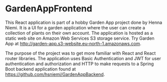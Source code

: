 # GardenAppFrontend

This React application is part of a hobby Garden App project done by Henna Niemi. It is a UI for a garden application where the user can create a collection of plants on their own account. The application is hosted as a static web site on Amazon Web Services S3 storage service. Try Garden App at http://garden-app.s3-website.eu-north-1.amazonaws.com. 

The purpose of the project was to get more familiar with React and React router libraries. The application uses Basic Authentication and JWT for user authentication and authorization and HTTP to make requests to a Spring Boot backend application found at https://github.com/hsniemi/GardenAppBackend.  